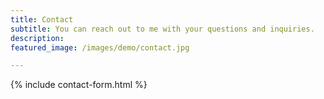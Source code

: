 ```yaml
---
title: Contact
subtitle: You can reach out to me with your questions and inquiries.
description: 
featured_image: /images/demo/contact.jpg

---
```


{% include contact-form.html %}
